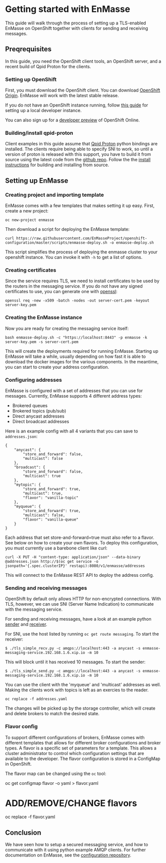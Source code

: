 # Getting started with EnMasse

This guide will walk through the process of setting up a TLS-enabled EnMasse on OpenShift together
with clients for sending and receiving messages.

## Preqrequisites

In this guide, you need the OpenShift client tools, an OpenShift server, and a recent build of Qpid
Proton for the clients.

### Setting up OpenShift

First, you must download the OpenShift client. You can download [OpenShift
Origin](https://github.com/openshift/origin/releases). EnMasse will work with the latest stable release. 

If you do not have an OpenShift instance running, follow [this guide](https://github.com/openshift/origin/blob/master/docs/cluster_up_down.md) for
setting up a local developer instance.

You can also sign up for a [developer preview](https://www.openshift.com/devpreview/) of OpenShift
Online.

### Building/install qpid-proton

Client examples in this guide assume that [Qpid Proton](https://qpid.apache.org/proton/index.html)
python bindings are installed. The clients require being able to specify SNI to work, so until a
version of proton is released with this support, you have to build it from source using the latest
code from the [github repo](https://github.com/apache/qpid-proton). Follow the the [install
instructions](https://git-wip-us.apache.org/repos/asf?p=qpid-proton.git;a=blob_plain;f=INSTALL.md;hb=0.15.0)
for building and installing from source.

## Setting up EnMasse

### Creating project and importing template

EnMasse comes with a few templates that makes setting it up easy. First, create a new project:

    oc new-project enmasse

Then download a script for deploying the EnMasse template:

    curl https://raw.githubusercontent.com/EnMasseProject/openshift-configuration/master/scripts/enmasse-deploy.sh -o enmasse-deploy.sh

This script simplifies the process of deploying the enmasse cluster to your openshift instance. You
can invoke it with `-h` to get a list of options.


### Creating certificates 

Since the service requires TLS, we need to install certificates to be used by the routers in the
messaging service. If you do not have any signed certificates to use, you can generate one with
[openssl](https://www.openssl.org/):

    openssl req -new -x509 -batch -nodes -out server-cert.pem -keyout server-key.pem

### Creating the EnMasse instance

Now you are ready for creating the messaging service itself:

    bash enmasse-deploy.sh -c "https://localhost:8443" -p enmasse -k server-key.pem -s server-cert.pem

This will create the deployments required for running EnMasse. Starting up EnMasse will take a while,
usually depending on how fast it is able to download the docker images for the various components.
In the meantime, you can start to create your address configuration.

### Configuring addresses 

EnMasse is configured with a set of addresses that you can use for messages. Currently, EnMasse supports 4 different address types:

   * Brokered queues
   * Brokered topics (pub/sub)
   * Direct anycast addresses 
   * Direct broadcast addresses

Here is an example config with all 4 variants that you can save to `addresses.json`:

```
{
    "anycast": {
        "store_and_forward": false,
        "multicast": false
    },
    "broadcast": {
        "store_and_forward": false,
        "multicast": true
    },
    "mytopic": {
        "store_and_forward": true,
        "multicast": true,
        "flavor": "vanilla-topic"
    },
    "myqueue": {
        "store_and_forward": true,
        "multicast": false,
        "flavor": "vanilla-queue"
    }
}
```

Each address that set store-and-forward=true must also refer to a flavor. See below on how to create
your own flavors. To deploy this configuration, you must currently use a barebone client like curl:

    curl -X PUT -H "content-type: application/json" --data-binary @addresses.json http://$(oc get service -o jsonpath='{.spec.clusterIP}' restapi):8080/v1/enmasse/addresses

This will connect to the EnMasse REST API to deploy the address config.

### Sending and receiving messages

OpenShift by default only allows HTTP for non-encrypted connections. With TLS, however, we can use
SNI (Server Name Indication) to communicate with the messaging service.

For sending and receiving messages, have a look at an example python [sender](tls_simple_send.py) and [receiver](tls_simple_recv.py).

For SNI, use the host listed by running ```oc get route messaging```. To start the receiver:

    $ ./tls_simple_recv.py -c amqps://localhost:443 -a anycast -s enmasse-messaging-service.192.168.1.6.xip.io -m 10

This will block until it has received 10 messages. To start the sender:

    $ ./tls_simple_send.py -c amqps://localhost:443 -a anycast -s enmasse-messaging-service.192.168.1.6.xip.io -m 10

You can use the client with the 'myqueue' and 'multicast' addresses as well. Making the clients work
with topics is left as an exercies to the reader.


    oc replace -f addresses.yaml

The changes will be picked up by the storage controller, which will create and delete brokers to
match the desired state.


### Flavor config

To support different configurations of brokers, EnMasse comes with different templates that allows
for different broker configurations and broker types.  A flavor is a specific set of parameters for a template. This
allows a cluster administrator to control which configuration settings that are available to the
developer. The flavor configuration is stored in a ConfigMap in OpenShift.

The flavor map can be changed using the `oc` tool:

   oc get configmap flavor -o yaml > flavor.yaml
   # ADD/REMOVE/CHANGE flavors
   oc replace -f flavor.yaml

## Conclusion

We have seen how to setup a secured messaging service, and how to communicate with it using python
example AMQP clients. For further documentation on EnMasse, see the [configuration repository](https://travis-ci.org/EnMasseProject/openshift-configuration).
